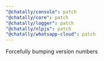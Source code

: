 ```yaml
---
"@chatally/console": patch
"@chatally/core": patch
"@chatally/logger": patch
"@chatally/nlpjs": patch
"@chatally/whatsapp-cloud": patch
---
```


Forcefully bumping version numbers
